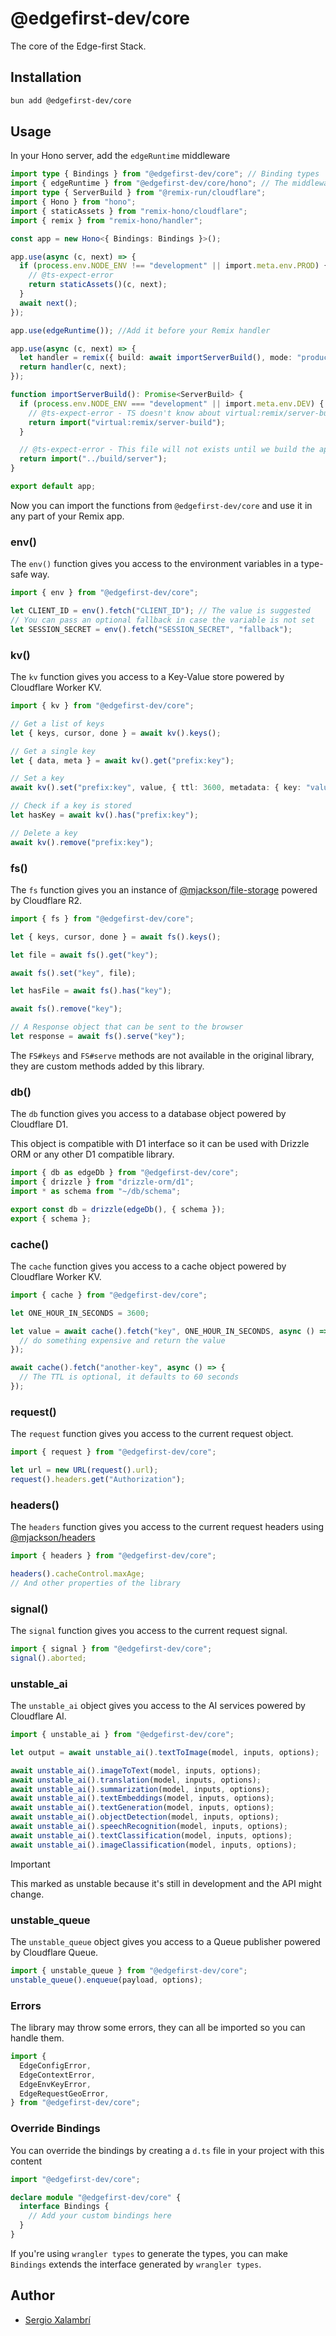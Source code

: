 # @edgefirst-dev/core

The core of the Edge-first Stack.

## Installation

```bash
bun add @edgefirst-dev/core
```

## Usage

In your Hono server, add the `edgeRuntime` middleware

```ts
import type { Bindings } from "@edgefirst-dev/core"; // Binding types
import { edgeRuntime } from "@edgefirst-dev/core/hono"; // The middleware
import type { ServerBuild } from "@remix-run/cloudflare";
import { Hono } from "hono";
import { staticAssets } from "remix-hono/cloudflare";
import { remix } from "remix-hono/handler";

const app = new Hono<{ Bindings: Bindings }>();

app.use(async (c, next) => {
  if (process.env.NODE_ENV !== "development" || import.meta.env.PROD) {
    // @ts-expect-error
    return staticAssets()(c, next);
  }
  await next();
});

app.use(edgeRuntime()); //Add it before your Remix handler

app.use(async (c, next) => {
  let handler = remix({ build: await importServerBuild(), mode: "production" });
  return handler(c, next);
});

function importServerBuild(): Promise<ServerBuild> {
  if (process.env.NODE_ENV === "development" || import.meta.env.DEV) {
    // @ts-expect-error - TS doesn't know about virtual:remix/server-build
    return import("virtual:remix/server-build");
  }

  // @ts-expect-error - This file will not exists until we build the app
  return import("../build/server");
}

export default app;
```

Now you can import the functions from `@edgefirst-dev/core` and use it in any part of your Remix app.

### env()

The `env()` function gives you access to the environment variables in a type-safe way.

```ts
import { env } from "@edgefirst-dev/core";

let CLIENT_ID = env().fetch("CLIENT_ID"); // The value is suggested
// You can pass an optional fallback in case the variable is not set
let SESSION_SECRET = env().fetch("SESSION_SECRET", "fallback");
```

### kv()

The `kv` function gives you access to a Key-Value store powered by Cloudflare Worker KV.

```ts
import { kv } from "@edgefirst-dev/core";

// Get a list of keys
let { keys, cursor, done } = await kv().keys();

// Get a single key
let { data, meta } = await kv().get("prefix:key");

// Set a key
await kv().set("prefix:key", value, { ttl: 3600, metadata: { key: "value" } });

// Check if a key is stored
let hasKey = await kv().has("prefix:key");

// Delete a key
await kv().remove("prefix:key");
```

### fs()

The `fs` function gives you an instance of [@mjackson/file-storage](https://github.com/mjackson/file-storage) powered by Cloudflare R2.

```ts
import { fs } from "@edgefirst-dev/core";

let { keys, cursor, done } = await fs().keys();

let file = await fs().get("key");

await fs().set("key", file);

let hasFile = await fs().has("key");

await fs().remove("key");

// A Response object that can be sent to the browser
let response = await fs().serve("key");
```

The `FS#keys` and `FS#serve` methods are not available in the original library, they are custom methods added by this library.

### db()

The `db` function gives you access to a database object powered by Cloudflare D1.

This object is compatible with D1 interface so it can be used with Drizzle ORM or any other D1 compatible library.

```ts
import { db as edgeDb } from "@edgefirst-dev/core";
import { drizzle } from "drizzle-orm/d1";
import * as schema from "~/db/schema";

export const db = drizzle(edgeDb(), { schema });
export { schema };
```

### cache()

The `cache` function gives you access to a cache object powered by Cloudflare Worker KV.

```ts
import { cache } from "@edgefirst-dev/core";

let ONE_HOUR_IN_SECONDS = 3600;

let value = await cache().fetch("key", ONE_HOUR_IN_SECONDS, async () => {
  // do something expensive and return the value
});

await cache().fetch("another-key", async () => {
  // The TTL is optional, it defaults to 60 seconds
});
```

### request()

The `request` function gives you access to the current request object.

```ts
import { request } from "@edgefirst-dev/core";

let url = new URL(request().url);
request().headers.get("Authorization");
```

### headers()

The `headers` function gives you access to the current request headers using [@mjackson/headers](https://github.com/mjackson/headers)

```ts
import { headers } from "@edgefirst-dev/core";

headers().cacheControl.maxAge;
// And other properties of the library
```

### signal()

The `signal` function gives you access to the current request signal.

```ts
import { signal } from "@edgefirst-dev/core";
signal().aborted;
```

### unstable_ai

The `unstable_ai` object gives you access to the AI services powered by Cloudflare AI.

```ts
import { unstable_ai } from "@edgefirst-dev/core";

let output = await unstable_ai().textToImage(model, inputs, options);

await unstable_ai().imageToText(model, inputs, options);
await unstable_ai().translation(model, inputs, options);
await unstable_ai().summarization(model, inputs, options);
await unstable_ai().textEmbeddings(model, inputs, options);
await unstable_ai().textGeneration(model, inputs, options);
await unstable_ai().objectDetection(model, inputs, options);
await unstable_ai().speechRecognition(model, inputs, options);
await unstable_ai().textClassification(model, inputs, options);
await unstable_ai().imageClassification(model, inputs, options);
```

> [!IMPORTANT]
> This marked as unstable because it's still in development and the API might change.

### unstable_queue

The `unstable_queue` object gives you access to a Queue publisher powered by Cloudflare Queue.

```ts
import { unstable_queue } from "@edgefirst-dev/core";
unstable_queue().enqueue(payload, options);
```

### Errors

The library may throw some errors, they can all be imported so you can handle them.

```ts
import {
  EdgeConfigError,
  EdgeContextError,
  EdgeEnvKeyError,
  EdgeRequestGeoError,
} from "@edgefirst-dev/core";
```

### Override Bindings

You can override the bindings by creating a `d.ts` file in your project with this content

```ts
import "@edgefirst-dev/core";

declare module "@edgefirst-dev/core" {
  interface Bindings {
    // Add your custom bindings here
  }
}
```

If you're using `wrangler types` to generate the types, you can make `Bindings` extends the interface generated by `wrangler types`.

## Author

- [Sergio Xalambrí](https://sergiodxa.com)
